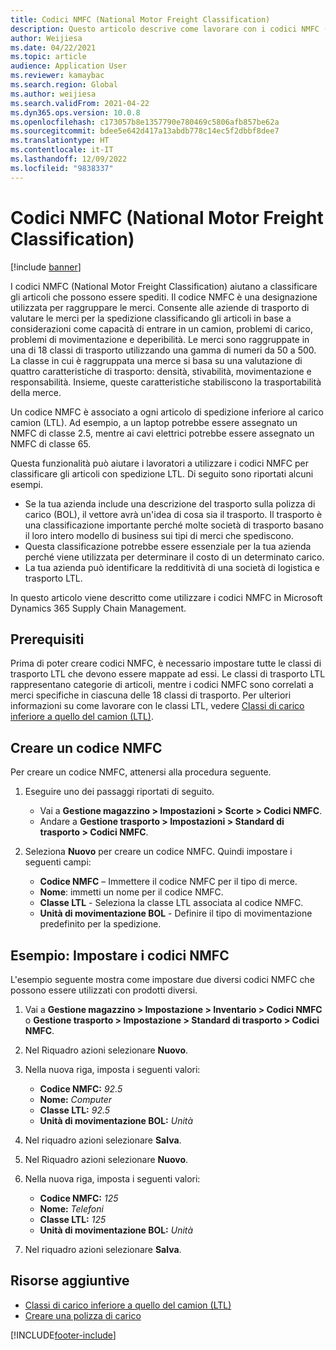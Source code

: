 ```yaml
---
title: Codici NMFC (National Motor Freight Classification)
description: Questo articolo descrive come lavorare con i codici NMFC (National Motor Freight Classification) in Microsoft Dynamics 365 Supply Chain Management
author: Weijiesa
ms.date: 04/22/2021
ms.topic: article
audience: Application User
ms.reviewer: kamaybac
ms.search.region: Global
ms.author: weijiesa
ms.search.validFrom: 2021-04-22
ms.dyn365.ops.version: 10.0.8
ms.openlocfilehash: c173057b8e1357790e780469c5806afb857be62a
ms.sourcegitcommit: bdee5e642d417a13abdb778c14ec5f2dbbf8dee7
ms.translationtype: HT
ms.contentlocale: it-IT
ms.lasthandoff: 12/09/2022
ms.locfileid: "9838337"
---
```

# <a name="national-motor-freight-classification-nmfc-codes"></a>Codici NMFC (National Motor Freight Classification)

[!include [banner](../includes/banner.md)]

I codici NMFC (National Motor Freight Classification) aiutano a classificare gli articoli che possono essere spediti. Il codice NMFC è una designazione utilizzata per raggruppare le merci. Consente alle aziende di trasporto di valutare le merci per la spedizione classificando gli articoli in base a considerazioni come capacità di entrare in un camion, problemi di carico, problemi di movimentazione e deperibilità. Le merci sono raggruppate in una di 18 classi di trasporto utilizzando una gamma di numeri da 50 a 500. La classe in cui è raggruppata una merce si basa su una valutazione di quattro caratteristiche di trasporto: densità, stivabilità, movimentazione e responsabilità. Insieme, queste caratteristiche stabiliscono la trasportabilità della merce.

Un codice NMFC è associato a ogni articolo di spedizione inferiore al carico camion (LTL). Ad esempio, a un laptop potrebbe essere assegnato un NMFC di classe 2.5, mentre ai cavi elettrici potrebbe essere assegnato un NMFC di classe 65.

Questa funzionalità può aiutare i lavoratori a utilizzare i codici NMFC per classificare gli articoli con spedizione LTL. Di seguito sono riportati alcuni esempi.

- Se la tua azienda include una descrizione del trasporto sulla polizza di carico (BOL), il vettore avrà un'idea di cosa sia il trasporto. Il trasporto è una classificazione importante perché molte società di trasporto basano il loro intero modello di business sui tipi di merci che spediscono.
- Questa classificazione potrebbe essere essenziale per la tua azienda perché viene utilizzata per determinare il costo di un determinato carico.
- La tua azienda può identificare la redditività di una società di logistica e trasporto LTL.

In questo articolo viene descritto come utilizzare i codici NMFC in Microsoft Dynamics 365 Supply Chain Management.

## <a name="prerequisites"></a>Prerequisiti

Prima di poter creare codici NMFC, è necessario impostare tutte le classi di trasporto LTL che devono essere mappate ad essi. Le classi di trasporto LTL rappresentano categorie di articoli, mentre i codici NMFC sono correlati a merci specifiche in ciascuna delle 18 classi di trasporto. Per ulteriori informazioni su come lavorare con le classi LTL, vedere [Classi di carico inferiore a quello del camion (LTL)](ltl-class.md).

## <a name="create-an-nmfc-code"></a>Creare un codice NMFC

Per creare un codice NMFC, attenersi alla procedura seguente.

1. Eseguire uno dei passaggi riportati di seguito.

    - Vai a **Gestione magazzino \> Impostazioni \> Scorte \> Codici NMFC**.
    - Andare a **Gestione trasporto \> Impostazioni \> Standard di trasporto \> Codici NMFC**.

1. Seleziona **Nuovo** per creare un codice NMFC. Quindi impostare i seguenti campi:

    - **Codice NMFC** – Immettere il codice NMFC per il tipo di merce.
    - **Nome**: immetti un nome per il codice NMFC.
    - **Classe LTL** - Seleziona la classe LTL associata al codice NMFC.
    - **Unità di movimentazione BOL** - Definire il tipo di movimentazione predefinito per la spedizione.

## <a name="example-set-up-nmfc-codes"></a>Esempio: Impostare i codici NMFC

L'esempio seguente mostra come impostare due diversi codici NMFC che possono essere utilizzati con prodotti diversi.

1. Vai a **Gestione magazzino \> Impostazione \> Inventario \> Codici NMFC** o **Gestione trasporto \> Impostazione \> Standard di trasporto \> Codici NMFC**.
1. Nel Riquadro azioni selezionare **Nuovo**.
1. Nella nuova riga, imposta i seguenti valori:

    - **Codice NMFC:** *92.5*
    - **Nome:** *Computer*
    - **Classe LTL:** *92.5*
    - **Unità di movimentazione BOL:** *Unità*

1. Nel riquadro azioni selezionare **Salva**.
1. Nel Riquadro azioni selezionare **Nuovo**.
1. Nella nuova riga, imposta i seguenti valori:

    - **Codice NMFC:** *125*
    - **Nome:** *Telefoni*
    - **Classe LTL:** *125*
    - **Unità di movimentazione BOL:** *Unità*

1. Nel riquadro azioni selezionare **Salva**.

## <a name="additional-resources"></a>Risorse aggiuntive

- [Classi di carico inferiore a quello del camion (LTL)](ltl-class.md)
- [Creare una polizza di carico](create-bill-of-lading.md)

[!INCLUDE[footer-include](../../includes/footer-banner.md)]
